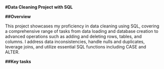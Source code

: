 **#Data Cleaning Project with SQL**

**##Overview**

This project showcases my proficiency in data cleaning using SQL, covering a comprehensive range of tasks from data loading and database creation to advanced operations such as adding and deleting rows, tables, and columns. I address data inconsistencies, handle nulls and duplicates, leverage joins, and utilize essential SQL functions including CASE and ALTER.

**##Key tasks**
